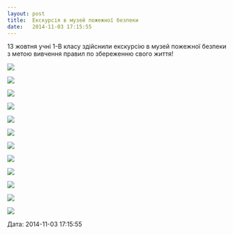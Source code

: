 ```yaml
---
layout: post
title:  Екскурсія в музей пожежної безпеки
date:   2014-11-03 17:15:55
---
```

13 жовтня учні 1-В класу здійснили екскурсію в музей пожежної безпеки з метою вивчення правил по збереженню свого життя!

![](/assets/tiger-1415026585.jpg)

![](/assets/tiger-1415026635.jpg)

![](/assets/tiger-1415026701.jpg)

![](/assets/tiger-1415026790.jpg)

![](/assets/tiger-1415026835.jpg)

![](/assets/tiger-1415026872.jpg)

![](/assets/tiger-1415026916.jpg)

![](/assets/tiger-1415026959.jpg)

![](/assets/tiger-1415027004.jpg)

![](/assets/tiger-1415027054.jpg)

![](/assets/tiger-1415027095.jpg)

![](/assets/tiger-1415027140.jpg)

  
Дата: 2014-11-03 17:15:55